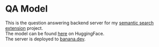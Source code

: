 # QA Model
This is the question answering backend server for my [semantic search extension]("https://github.com/LukeSutor/semantic-search-extension) project.  
The model can be found [here]("https://huggingface.co/mrm8488/longformer-base-4096-finetuned-squadv2/tree/main") on HuggingFace.  
The server is deployed to [banana.dev]("https://www.banana.dev/").